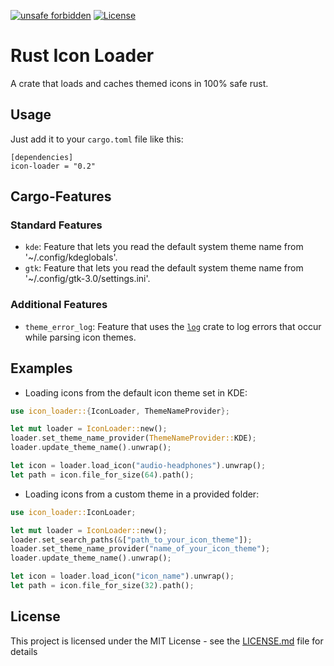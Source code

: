 [![unsafe forbidden](https://img.shields.io/badge/unsafe-forbidden-success.svg)](https://github.com/rust-secure-code/safety-dance/)
[![License](https://img.shields.io/badge/license-MIT-blue.svg)](https://raw.githubusercontent.com/onur/cargo-license/master/LICENSE)

# Rust Icon Loader

A crate that loads and caches themed icons in 100% safe rust.

## Usage

Just add it to your `cargo.toml` file like this:
```
[dependencies]
icon-loader = "0.2"
```

## Cargo-Features

### Standard Features

* `kde`: Feature that lets you read the default system theme name from '~/.config/kdeglobals'.
* `gtk`: Feature that lets you read the default system theme name from '~/.config/gtk-3.0/settings.ini'.

### Additional Features

* `theme_error_log`: Feature that uses the [`log`](https://crates.io/crates/log) crate to log errors that occur while parsing icon themes. 

## Examples

* Loading icons from the default icon theme set in KDE:
```rust
use icon_loader::{IconLoader, ThemeNameProvider};

let mut loader = IconLoader::new();
loader.set_theme_name_provider(ThemeNameProvider::KDE);
loader.update_theme_name().unwrap();

let icon = loader.load_icon("audio-headphones").unwrap();
let path = icon.file_for_size(64).path();
```

* Loading icons from a custom theme in a provided folder:
```rust
use icon_loader::IconLoader;

let mut loader = IconLoader::new();
loader.set_search_paths(&["path_to_your_icon_theme"]);
loader.set_theme_name_provider("name_of_your_icon_theme");
loader.update_theme_name().unwrap();

let icon = loader.load_icon("icon_name").unwrap();
let path = icon.file_for_size(32).path();
```

## License

This project is licensed under the MIT License - see the [LICENSE.md](LICENSE.md) file for details

